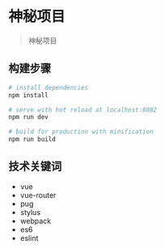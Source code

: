 # 神秘项目

> 神秘项目

## 构建步骤

```bash
# install dependencies
npm install

# serve with hot reload at localhost:8082
npm run dev

# build for production with minification
npm run build

```

## 技术关键词

- vue
- vue-router
- pug
- stylus
- webpack
- es6
- eslint
